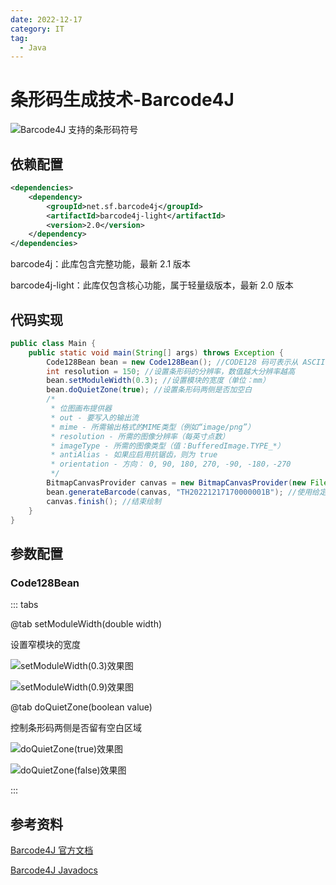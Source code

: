 ```yaml
---
date: 2022-12-17
category: IT
tag:
  - Java
---
```


# 条形码生成技术-Barcode4J

<!-- more -->

![Barcode4J 支持的条形码符号](https://img.sherry4869.com/blog/it/java/barcode/barcode4j/img_3.png)

## 依赖配置

```xml
<dependencies>
    <dependency>
        <groupId>net.sf.barcode4j</groupId>
        <artifactId>barcode4j-light</artifactId>
        <version>2.0</version>
    </dependency>
</dependencies>
```

barcode4j：此库包含完整功能，最新 2.1 版本

barcode4j-light：此库仅包含核心功能，属于轻量级版本，最新 2.0 版本

## 代码实现

```java
public class Main {
    public static void main(String[] args) throws Exception {
        Code128Bean bean = new Code128Bean(); //CODE128 码可表示从 ASCII 0 到ASCII 127 共128个字符，故称128码。其中包含了数字、字母和符号字符
        int resolution = 150; //设置条形码的分辨率，数值越大分辨率越高
        bean.setModuleWidth(0.3); //设置模块的宽度（单位：mm）
        bean.doQuietZone(true); //设置条形码两侧是否加空白
        /*
         * 位图画布提供器
         * out - 要写入的输出流
         * mime - 所需输出格式的MIME类型（例如“image/png”）
         * resolution - 所需的图像分辨率（每英寸点数）
         * imageType - 所需的图像类型（值：BufferedImage.TYPE_*）
         * antiAlias - 如果应启用抗锯齿，则为 true
         * orientation - 方向： 0, 90, 180, 270, -90, -180，-270
         */
        BitmapCanvasProvider canvas = new BitmapCanvasProvider(new FileOutputStream("src/main/resources/TH20221217170000001B.png"), "image/png", resolution, BufferedImage.TYPE_BYTE_BINARY, false, 0);
        bean.generateBarcode(canvas, "TH20221217170000001B"); //使用给定的画布生成条形码，以将条形码呈现为其输出格式
        canvas.finish(); //结束绘制
    }
}
```

## 参数配置

### Code128Bean

::: tabs

@tab setModuleWidth(double width)

设置窄模块的宽度

![setModuleWidth(0.3)效果图](https://img.sherry4869.com/blog/it/java/barcode/barcode4j/img.png)

![setModuleWidth(0.9)效果图](https://img.sherry4869.com/blog/it/java/barcode/barcode4j/img_1.png)


@tab doQuietZone(boolean value)

控制条形码两侧是否留有空白区域

![doQuietZone(true)效果图](https://img.sherry4869.com/blog/it/java/barcode/barcode4j/img.png)

![doQuietZone(false)效果图](https://img.sherry4869.com/blog/it/java/barcode/barcode4j/img_2.png)

:::

## 参考资料

[Barcode4J 官方文档](https://barcode4j.sourceforge.net/)

[Barcode4J Javadocs](https://barcode4j.sourceforge.net/trunk/javadocs/index.html)
